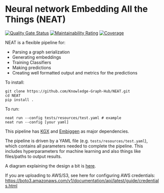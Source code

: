 # Neural network Embedding All the Things (NEAT)

[![Quality Gate Status](https://sonarcloud.io/api/project_badges/measure?project=Knowledge-Graph-Hub_NEAT&metric=alert_status)](https://sonarcloud.io/dashboard?id=Knowledge-Graph-Hub_NEAT) [![Maintainability Rating](https://sonarcloud.io/api/project_badges/measure?project=Knowledge-Graph-Hub_NEAT&metric=sqale_rating)](https://sonarcloud.io/dashboard?id=Knowledge-Graph-Hub_NEAT) [![Coverage](https://sonarcloud.io/api/project_badges/measure?project=Knowledge-Graph-Hub_NEAT&metric=coverage)](https://sonarcloud.io/dashboard?id=Knowledge-Graph-Hub_NEAT)


    
NEAT is a flexible pipeline for:
- Parsing a graph serialization
- Generating embeddings
- Training Classifiers
- Making predictions
- Creating well formatted output and metrics for the predictions

To install:

```
git clone https://github.com/Knowledge-Graph-Hub/NEAT.git
cd NEAT
pip install .
```

To run:
```
neat run --config tests/resources/test.yaml # example
neat run --config [your yaml]
```

This pipeline has [KGX](https://github.com/biolink/kgx) and [Embiggen](https://github.com/monarch-initiative/embiggen) as major dependencies.

The pipeline is driven by a YAML file (e.g. `tests/resources/test.yaml`), which contains all parameters needed to complete the pipeline.
This includes hyperparameters for machine learning and also things like files/paths to output results.

A diagram explaining the design a bit is [here](https://app.diagrams.net/#G1XLKYf9ZiBfWmjfAIeI9yYv_CycE8GmIQ).

If you are uploading to AWS/S3, see here for configuring AWS credentials:
https://boto3.amazonaws.com/v1/documentation/api/latest/guide/credentials.html
